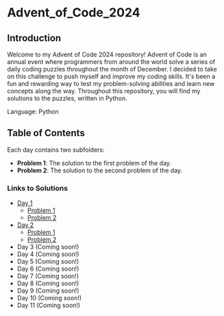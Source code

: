 # Advent_of_Code_2024

## Introduction

Welcome to my Advent of Code 2024 repository! Advent of Code is an annual event where programmers from around the world solve a series of daily coding puzzles throughout the month of December. I decided to take on this challenge to push myself and improve my coding skills. It's been a fun and rewarding way to test my problem-solving abilities and learn new concepts along the way. Throughout this repository, you will find my solutions to the puzzles, written in Python.

Language: Python

## Table of Contents

Each day contains two subfolders:
- **Problem 1**: The solution to the first problem of the day.
- **Problem 2**: The solution to the second problem of the day.

### Links to Solutions

- [Day 1](https://github.com/JohnBMcAllister/Advent_of_Code_2024/tree/main/Day_1)
  - [Problem 1](https://github.com/JohnBMcAllister/Advent_of_Code_2024/tree/main/Day_1/Problem_1)
  - [Problem 2](https://github.com/JohnBMcAllister/Advent_of_Code_2024/tree/main/Day_1/Problem_2)
- [Day 2](https://github.com/JohnBMcAllister/Advent_of_Code_2024/tree/main/Day_2)
  - [Problem 1](https://github.com/JohnBMcAllister/Advent_of_Code_2024/tree/main/Day_2/Problem_1)
  - [Problem 2](https://github.com/JohnBMcAllister/Advent_of_Code_2024/tree/main/Day_2/Problem_2)
- Day 3 (Coming soon!)
- Day 4 (Coming soon!)
- Day 5 (Coming soon!)
- Day 6 (Coming soon!)
- Day 7 (Coming soon!)
- Day 8 (Coming soon!)
- Day 9 (Coming soon!)
- Day 10 (Coming soon!)
- Day 11 (Coming soon!)

